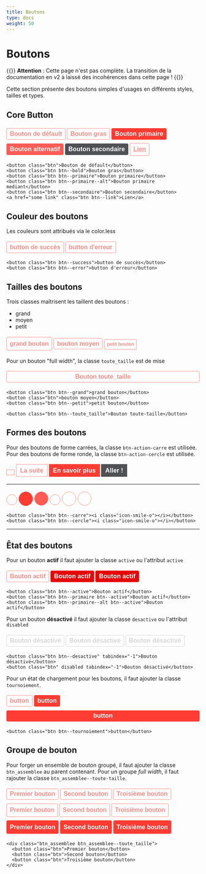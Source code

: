 ```yaml
---
title: Boutons
type: docs
weight: 50
---
```


# Boutons

{{<hint danger>}}
**Attention** : Cette page n'est pas complète. La transition de la documentation en v2 à laissé des incohérences dans cette page !
{{</hint>}}

Cette section présente des boutons simples d'usages en différents styles, tailles et types.

## Core Button

<button class="btn">Bouton de défault</button>
<button class="btn btn--bold">Bouton gras</button>
<button class="btn btn--primaire">Bouton primaire</button>
<button class="btn btn--primaire--alt">Bouton alternatif</button>
<button class="btn btn--secondaire">Bouton secondaire</button>
<a href="some link" class="btn btn--link">Lien</a>

````
<button class="btn">Bouton de défault</button>
<button class="btn btn--bold">Bouton gras</button>
<button class="btn btn--primaire">Bouton primaire</button>
<button class="btn btn--primaire--alt">Bouton primaire mediant</button>
<button class="btn btn--secondaire">Bouton secondaire</button>
<a href="some link" class="btn btn--link">Lien</a>
````

## Couleur des boutons

Les couleurs sont attribués via le color.less

<button class="btn btn--success">button de succès</button>
<button class="btn btn--error">button d'erreur</button>

````
<button class="btn btn--success">button de succès</button>
<button class="btn btn--error">button d'erreur</button>
````

## Tailles des boutons

Trois classes maîtrisent les taillent des boutons :
- grand
- moyen
- petit

<button class="btn btn--grand">grand bouton</button>
<button class="btn">bouton moyen</button>
<button class="btn btn--petit">petit bouton</button>

Pour un bouton "full width", la classe `toute_taille` est de mise

<button class="btn btn--toute_taille">Bouton toute_taille</button>

````
<button class="btn btn--grand">grand bouton</button>
<button class="btn">bouton moyen</button>
<button class="btn btn--petit">petit bouton</button>

<button class="btn btn--toute_taille">Bouton toute-taille</button>
````

## Formes des boutons

Pour des boutons de forme carrées, la classe `btn-action-carre` est utilisée.
Pour des boutons de forme ronde, la classe `btn-action-cercle` est utilisée.

<button class="btn btn--carre"><i class="icon-smile-o"></i></button>
<button class="btn btn--bold btn--carre">La suite</i></button>
<button class="btn btn--primaire btn--carre">En savoir plus</i></button>
<button class="btn btn--secondaire btn--carre">Aller !</i></button>

****

<button class="btn btn--petit btn--cercle"><i class="icon-smile-o"></i></button>
<button class="btn btn--primaire btn--cercle"><i class="icon-smile-o"></i></button>
<button class="btn btn--primaire--alt btn--grand btn--cercle"><i class="icon-smile-o"></i></button>
<button class="btn btn--petit btn--cercle"><i class="icon-expand_more"></i></button>
<button class="btn btn--cercle"><i class="icon-expand_more"></i></button>
<button class="btn btn--grand btn--cercle"><i class="icon-expand_more"></i></button>
````
<button class="btn btn--carre"><i class="icon-smile-o"></i></button>
<button class="btn btn--cercle"><i class="icon-smile-o"></i></button>
````
****
## Êtat des boutons

Pour un bouton **actif** il faut ajouter la classe `active` ou l'attribut `active`

<button class="btn btn--active">Bouton actif</button>
<button class="btn btn--primaire btn--active">Bouton actif</button>
<button class="btn btn--primaire--alt btn--active">Bouton actif</button>

````
<button class="btn btn--active">Bouton actif</button>
<button class="btn btn--primaire btn--active">Bouton actif</button>
<button class="btn btn--primaire--alt btn--active">Bouton actif</button>
````

Pour un bouton **désactivé** il faut ajouter la classe `desactive` ou l'attribut `disabled`

<button class="btn btn--desactive" tabindex="-1">Bouton désactivé</button>
<button class="btn" disabled tabindex="-1">Bouton désactivé</button>
<button class="btn btn--primaire btn--desactive" tabindex="-1">Bouton désactivé</button>

````
<button class="btn btn--desactive" tabindex="-1">Bouton désactivé</button>
<button class="btn" disabled tabindex="-1">Bouton désactivé</button>
````

Pour un état de chargement pour les boutons, il faut ajouter la classe `tournoiement`.

<button class="btn btn--tournoiement">button</button>
<button class="btn btn--primaire btn--tournoiement">button</button>
<button class="btn btn--primaire btn--toute_taille btn--tournoiement">button</button>

`````
<button class="btn btn--tournoiement">button</button>
`````

## Groupe de bouton

Pour forger un ensemble de bouton groupé, il faut ajouter la classe `btn_assemblee` au parent contenant. Pour un groupe *full width*, il faut rajouter la classe `btn_assemblee--toute-taille`.

<div class="btn_assemblee">
  <button class="btn">Premier bouton</button>
  <button class="btn">Second bouton</button>
  <button class="btn">Troisième bouton</button>
</div>

<div class="btn_assemblee">
  <button class="btn btn--grand">Premier bouton</button>
  <button class="btn btn--grand">Second bouton</button>
  <button class="btn btn--grand">Troisième bouton</button>
</div>

<div class="btn__assemblee btn_assemblee--toute_taille">
  <button class="btn btn--primaire btn--grand">Premier bouton</button>
  <button class="btn btn--primaire btn--grand">Second bouton</button>
  <button class="btn btn--primaire btn--grand">Troisième bouton</button>
</div>

````
<div class="btn_assemblee btn_assemblee--toute_taille">
  <button class="btn">Premier bouton</button>
  <button class="btn">Second bouton</button>
  <button class="btn">Troisième bouton</button>
</div>
````

<style>

.btn {
  font-size: 16px;
  font-family: 'Chivo',sans-serif;
  cursor: pointer;
  margin: 0.3em 0;
  padding: .3em .5em;
  border-radius: .2em;
  border: 1px solid #FA8F8A;
  color: #FA8F8A;
  background-color: transparent;
  transition: all .3s ease;
  font-weight: 600;
}

.btn:hover {
  border-color: #FF5C55;
  background-color: #FF5C55;
  color: white;
}

.btn--bold {
  font-weight: 900;
}

.btn--primaire,
.btn .btn--primaire {
  background-color: #FF3C33;
  border-color: #FF3C33;
  color: white;
  font-weight: 900;
  letter-spacing: .01em;
}

.btn--primaire:hover,
.btn .btn--primaire:hover,
.btn--primaire.btn--active,
.btn .btn--primaire.btn--active {
  background-color: #e60707;
  border-color: #e60707;
  color: white;
}

.btn--primaire--alt {
  background-color: #FF5C55;
  border-color: #FF5C55;
  color: white;
  font-weight: 900;
  letter-spacing: .01em;
}

.btn--primaire--alt:hover,
.btn--primaire--alt.btn--active {
  background-color: #e60707;
  border-color: #e60707;
  color: white;
}

.btn--secondaire {
  background-color: #505155;
  border-color: #505155;
  color: white;
  font-weight: 900;
  letter-spacing: .01em;
}

.btn--secondaire:hover,
.btn--secondaire:focus,
.btn--secondaire.btn--active {
  background-color: #353E56;
  border-color: #353E56;
  color: white;
}

.btn--link {
  display: inline-block;
  line-height: 1.3;
  font-weight: 700;
}

.btn--grand {
  font-size: 18px;
  font-size: 1.125em;
  line-height: 1.5;
}

.btn--petit {
  font-size: 14px;
  font-size: .875em;
  line-height: 20px;
  line-height: 1.42857143;
}

.btn--toute_taille {
  width: 100%;
}

.btn--carre {
  border-radius: 0;
  padding: .4em .6em;
}

.btn--cercle {
  border-radius: 50%;
  padding: .4em .6em;
  height: 2.3em;
  width: 2.3em;
}

.btn--active {
    pointer-events: visible;
}

.btn--primaire--alt:hover,
.btn--primaire--alt.btn--active {
  background-color: #e60707;
  border-color: #e60707;
  color: white;
}

.btn--desactive, .btn[disabled] {
  pointer-events: none;
  cursor: default;
  background-color: white;
  border-color: #D6D6D6;
  color: #D6D6D6;
}

</style>
